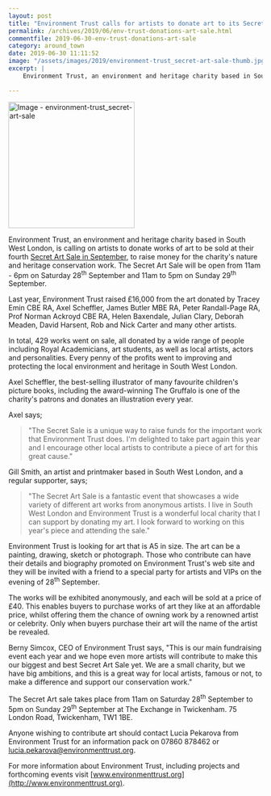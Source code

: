```yaml
---
layout: post
title: "Environment Trust calls for artists to donate art to its Secret Art Sale"
permalink: /archives/2019/06/env-trust-donations-art-sale.html
commentfile: 2019-06-30-env-trust-donations-art-sale
category: around_town
date: 2019-06-30 11:11:52
image: "/assets/images/2019/environment-trust_secret-art-sale-thumb.jpg"
excerpt: |
    Environment Trust, an environment and heritage charity based in South West London, is calling on artists to donate works of art to be sold at their fourth <em>Secret Art Sale</em> in September, to raise money for the charity's nature and heritage conservation work.

---
```

<a href="/assets/images/2019/environment-trust_secret-art-sale.jpg" title="Click for a larger image"><img src="/assets/images/2019/environment-trust_secret-art-sale-thumb.jpg" width="250" alt="Image - environment-trust_secret-art-sale"  class="photo right"/></a>

Environment Trust, an environment and heritage charity based in South West London, is calling on artists to donate works of art to be sold at their fourth [Secret Art Sale in September](https://www.environmenttrust.org/Event/secret-art-sale-2019), to raise money for the charity's nature and heritage conservation work. The Secret Art Sale will be open from 11am - 6pm on Saturday 28<sup>th</sup> September and 11am to 5pm on Sunday 29<sup>th</sup> September.

Last year, Environment Trust raised &pound;16,000 from the art donated by Tracey Emin CBE RA, Axel Scheffler, James Butler MBE RA, Peter Randall-Page RA, Prof Norman Ackroyd CBE RA, Helen Baxendale, Julian Clary, Deborah Meaden, David Harsent, Rob and Nick Carter and many other artists.

In total, 429 works went on sale, all donated by a wide range of people including Royal Academicians, art students, as well as local artists, actors and personalities. Every penny of the profits went to improving and protecting the local environment and heritage in South West London.

Axel Scheffler, the best-selling illustrator of many favourite children's picture books, including the award-winning The Gruffalo is one of the charity's patrons and donates an illustration every year.

Axel says;

> "The Secret Sale is a unique way to raise funds for the important work that Environment Trust does. I'm delighted to take part again this year and I encourage other local artists to contribute a piece of art for this great cause."

Gill Smith, an artist and printmaker based in South West London, and a regular supporter, says;

> "The Secret Art Sale is a fantastic event that showcases a wide variety of different art works from anonymous artists. I live in South West London and Environment Trust is a wonderful local charity that I can support by donating my art. I look forward to working on this year's piece and attending the sale."

Environment Trust is looking for art that is A5 in size. The art can be a painting, drawing, sketch or photograph. Those who contribute can have their details and biography promoted on Environment Trust's web site and they will be invited with a friend to a special party for artists and VIPs on the evening of 28<sup>th</sup> September.

The works will be exhibited anonymously, and each will be sold at a price of &pound;40. This enables buyers to purchase works of art they like at an affordable price, whilst offering them the chance of owning work by a renowned artist or celebrity. Only when buyers purchase their art will the name of the artist be revealed.

Berny Simcox, CEO of Environment Trust says, "This is our main fundraising event each year and we hope even more artists will contribute to make this our biggest and best Secret Art Sale yet. We are a small charity, but we have big ambitions, and this is a great way for local artists, famous or not, to make a difference and support our conservation work."

The Secret Art sale takes place from 11am on Saturday 28<sup>th</sup> September to 5pm on Sunday 29<sup>th</sup> September at The Exchange in Twickenham. 75 London Road, Twickenham, TW1 1BE.

Anyone wishing to contribute art should contact Lucia Pekarova from Environment Trust for an information pack on 07860 878462 or  [lucia.pekarova@environmenttrust.org](mailto:lucia.pekarova@environmenttrust.org).

For more information about Environment Trust, including projects and forthcoming events visit [www.environmenttrust.org](http://www.environmenttrust.org).

